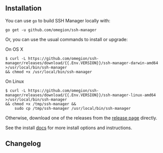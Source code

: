 ## Installation

You can use `go` to build SSH Manager locally with:

```shell
go get -u github.com/omegion/ssh-manager
```

Or, you can use the usual commands to install or upgrade:

On OS X

```shell
$ curl -L https://github.com/omegion/ssh-manager/releases/download/{{.Env.VERSION}}/ssh-manager-darwin-amd64 >/usr/local/bin/ssh-manager 
&& chmod +x /usr/local/bin/ssh-manager
```

On Linux

```shell
$ curl -L https://github.com/omegion/ssh-manager/releases/download/{{.Env.VERSION}}/ssh-manager-linux-amd64 >/usr/local/bin/ssh-manager 
&& chmod +x /tmp/ssh-manager &&
    sudo cp /tmp/ssh-manager /usr/local/bin/ssh-manager
```

Otherwise, download one of the releases from the [release page](https://github.com/omegion/ssh-manager/releases/)
directly.

See the install [docs](https://ssh-manager.omegion.dev) for more install options and instructions.

## Changelog
